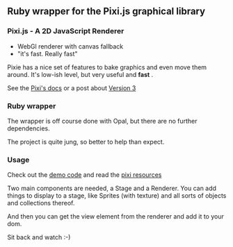 ## Ruby wrapper for the Pixi.js graphical library

### Pixi.js - A 2D JavaScript Renderer

- WebGl renderer with canvas fallback
- "it's fast. Really fast"

Pixie has a nice set of features to bake graphics and even move them around.
It's low-ish level, but very useful and **fast** .

See the [Pixi's docs](http://pixijs.github.io/docs/) or a post about
[Version 3](http://www.goodboydigital.com/pixi-js-v3/)


### Ruby wrapper

The wrapper is off course done with Opal, but there are no further dependencies.

The project is quite jung, so better to help than expect.

### Usage

Check out the [demo code](https://github.com/orbitalimpact/opal-pixi/blob/master/demo/app/main.rb)
and read the [pixi resources](https://github.com/GoodBoyDigital/pixi.js/wiki/Resources)

Two main components are needed, a Stage and a Renderer. You can add things to display to a stage,
like Sprites (with texture) and all sorts of objects and collections thereof.

And then you can get the view element from the renderer and add it to your dom.

Sit back and watch :-)
